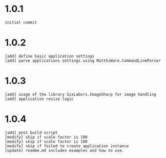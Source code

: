 1.0.1
=====
	initial commit
1.0.2
=====
	[add] define basic application settings 
	[add] parse applications settings using MatthiWare.CommandLineParser
1.0.3
=====
	[add] usage of the library SixLabors.ImageSharp for image handling
	[add] application resize logic
1.0.4
=====
	[add] post build script
	[modify] skip if scale factor is 100 
	[modify] skip if scale factor is 100 
	[modify] skip if failed to create application instance
	[update] readme.md includes examples and how to use.
